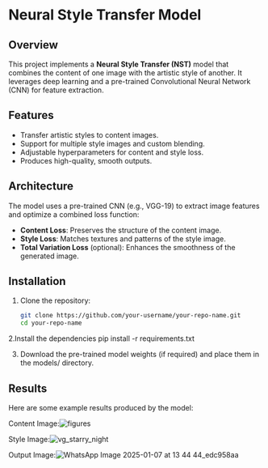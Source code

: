 # Neural Style Transfer Model

## Overview
This project implements a **Neural Style Transfer (NST)** model that combines the content of one image with the artistic style of another. It leverages deep learning and a pre-trained Convolutional Neural Network (CNN) for feature extraction.

## Features
- Transfer artistic styles to content images.
- Support for multiple style images and custom blending.
- Adjustable hyperparameters for content and style loss.
- Produces high-quality, smooth outputs.

## Architecture
The model uses a pre-trained CNN (e.g., VGG-19) to extract image features and optimize a combined loss function:
- **Content Loss**: Preserves the structure of the content image.
- **Style Loss**: Matches textures and patterns of the style image.
- **Total Variation Loss** (optional): Enhances the smoothness of the generated image.

## Installation
1. Clone the repository:
   ```bash
   git clone https://github.com/your-username/your-repo-name.git
   cd your-repo-name

2.Install the dependencies
  pip install -r requirements.txt

3. Download the pre-trained model weights (if required) and place them in the models/ directory.

## Results

Here are some example results produced by the model:

Content Image:![figures](https://github.com/user-attachments/assets/d7434af4-5a5a-4281-a9aa-54926ebf34a5)


Style Image:![vg_starry_night](https://github.com/user-attachments/assets/75463629-985b-4e8c-8d86-6b3f8c0256e8)


Output Image:![WhatsApp Image 2025-01-07 at 13 44 44_edc958aa](https://github.com/user-attachments/assets/fc505015-eca8-43b7-aff7-4cff34e758ed)
